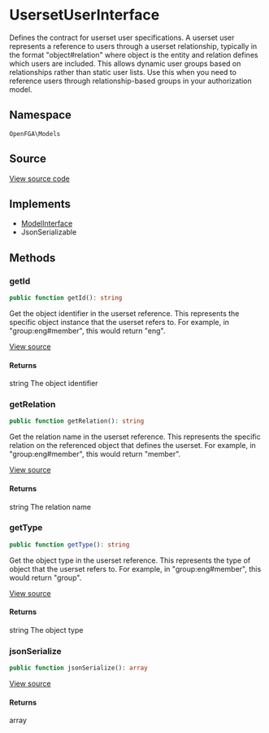 # UsersetUserInterface

Defines the contract for userset user specifications. A userset user represents a reference to users through a userset relationship, typically in the format &quot;object#relation&quot; where object is the entity and relation defines which users are included. This allows dynamic user groups based on relationships rather than static user lists. Use this when you need to reference users through relationship-based groups in your authorization model.

## Namespace
`OpenFGA\Models`

## Source
[View source code](https://github.com/evansims/openfga-php/blob/main/src/Models/UsersetUserInterface.php)

## Implements
* [ModelInterface](ModelInterface.md)
* JsonSerializable



## Methods
### getId


```php
public function getId(): string
```

Get the object identifier in the userset reference. This represents the specific object instance that the userset refers to. For example, in &quot;group:eng#member&quot;, this would return &quot;eng&quot;.

[View source](https://github.com/evansims/openfga-php/blob/main/src/Models/UsersetUserInterface.php#L30)


#### Returns
string
 The object identifier

### getRelation


```php
public function getRelation(): string
```

Get the relation name in the userset reference. This represents the specific relation on the referenced object that defines the userset. For example, in &quot;group:eng#member&quot;, this would return &quot;member&quot;.

[View source](https://github.com/evansims/openfga-php/blob/main/src/Models/UsersetUserInterface.php#L40)


#### Returns
string
 The relation name

### getType


```php
public function getType(): string
```

Get the object type in the userset reference. This represents the type of object that the userset refers to. For example, in &quot;group:eng#member&quot;, this would return &quot;group&quot;.

[View source](https://github.com/evansims/openfga-php/blob/main/src/Models/UsersetUserInterface.php#L50)


#### Returns
string
 The object type

### jsonSerialize


```php
public function jsonSerialize(): array
```


[View source](https://github.com/evansims/openfga-php/blob/main/src/Models/UsersetUserInterface.php#L56)


#### Returns
array

